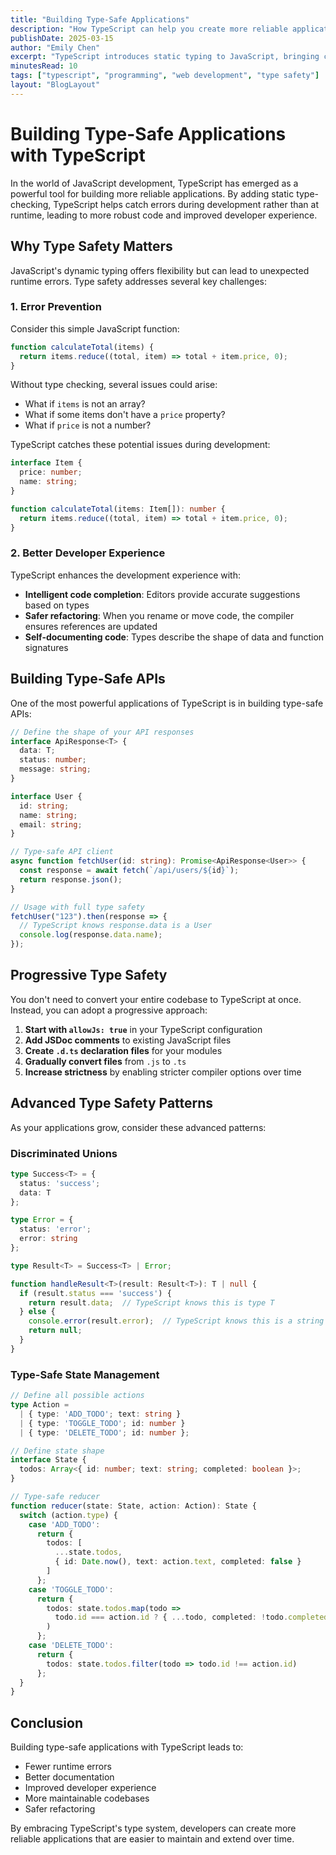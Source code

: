 ```yaml
---
title: "Building Type-Safe Applications"
description: "How TypeScript can help you create more reliable applications"
publishDate: 2025-03-15
author: "Emily Chen"
excerpt: "TypeScript introduces static typing to JavaScript, bringing compile-time safety and improved tooling to web development."
minutesRead: 10
tags: ["typescript", "programming", "web development", "type safety"]
layout: "BlogLayout"
---
```


# Building Type-Safe Applications with TypeScript

In the world of JavaScript development, TypeScript has emerged as a powerful tool for building more reliable applications. By adding static type-checking, TypeScript helps catch errors during development rather than at runtime, leading to more robust code and improved developer experience.

## Why Type Safety Matters

JavaScript's dynamic typing offers flexibility but can lead to unexpected runtime errors. Type safety addresses several key challenges:

### 1. Error Prevention

Consider this simple JavaScript function:

```javascript
function calculateTotal(items) {
  return items.reduce((total, item) => total + item.price, 0);
}
```

Without type checking, several issues could arise:
- What if `items` is not an array?
- What if some items don't have a `price` property?
- What if `price` is not a number?

TypeScript catches these potential issues during development:

```typescript
interface Item {
  price: number;
  name: string;
}

function calculateTotal(items: Item[]): number {
  return items.reduce((total, item) => total + item.price, 0);
}
```

### 2. Better Developer Experience

TypeScript enhances the development experience with:

- **Intelligent code completion**: Editors provide accurate suggestions based on types
- **Safer refactoring**: When you rename or move code, the compiler ensures references are updated
- **Self-documenting code**: Types describe the shape of data and function signatures

## Building Type-Safe APIs

One of the most powerful applications of TypeScript is in building type-safe APIs:

```typescript
// Define the shape of your API responses
interface ApiResponse<T> {
  data: T;
  status: number;
  message: string;
}

interface User {
  id: string;
  name: string;
  email: string;
}

// Type-safe API client
async function fetchUser(id: string): Promise<ApiResponse<User>> {
  const response = await fetch(`/api/users/${id}`);
  return response.json();
}

// Usage with full type safety
fetchUser("123").then(response => {
  // TypeScript knows response.data is a User
  console.log(response.data.name);
});
```

## Progressive Type Safety

You don't need to convert your entire codebase to TypeScript at once. Instead, you can adopt a progressive approach:

1. **Start with `allowJs: true`** in your TypeScript configuration
2. **Add JSDoc comments** to existing JavaScript files
3. **Create `.d.ts` declaration files** for your modules
4. **Gradually convert files** from `.js` to `.ts`
5. **Increase strictness** by enabling stricter compiler options over time

## Advanced Type Safety Patterns

As your applications grow, consider these advanced patterns:

### Discriminated Unions

```typescript
type Success<T> = { 
  status: 'success'; 
  data: T 
};

type Error = { 
  status: 'error'; 
  error: string 
};

type Result<T> = Success<T> | Error;

function handleResult<T>(result: Result<T>): T | null {
  if (result.status === 'success') {
    return result.data;  // TypeScript knows this is type T
  } else {
    console.error(result.error);  // TypeScript knows this is a string
    return null;
  }
}
```

### Type-Safe State Management

```typescript
// Define all possible actions
type Action = 
  | { type: 'ADD_TODO'; text: string }
  | { type: 'TOGGLE_TODO'; id: number }
  | { type: 'DELETE_TODO'; id: number };

// Define state shape
interface State {
  todos: Array<{ id: number; text: string; completed: boolean }>;
}

// Type-safe reducer
function reducer(state: State, action: Action): State {
  switch (action.type) {
    case 'ADD_TODO':
      return {
        todos: [
          ...state.todos,
          { id: Date.now(), text: action.text, completed: false }
        ]
      };
    case 'TOGGLE_TODO':
      return {
        todos: state.todos.map(todo =>
          todo.id === action.id ? { ...todo, completed: !todo.completed } : todo
        )
      };
    case 'DELETE_TODO':
      return {
        todos: state.todos.filter(todo => todo.id !== action.id)
      };
  }
}
```

## Conclusion

Building type-safe applications with TypeScript leads to:
- Fewer runtime errors
- Better documentation
- Improved developer experience
- More maintainable codebases
- Safer refactoring

By embracing TypeScript's type system, developers can create more reliable applications that are easier to maintain and extend over time.

